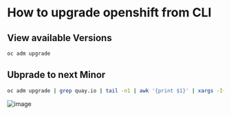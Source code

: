 # How to upgrade openshift from CLI

## View available Versions

```bash
oc adm upgrade
```

## Ubprade to next Minor

```bash
oc adm upgrade | grep quay.io | tail -n1 | awk '{print $1}' | xargs -I{} oc adm upgrade --to={}
```

![image](https://github.com/bob-builds-labs/bob-builds-labs.github.io/assets/8255007/0fbc6260-f813-4c7d-8642-ed07b9934caa)
